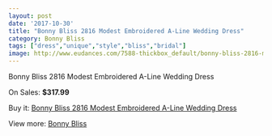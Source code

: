```yaml
---
layout: post
date: '2017-10-30'
title: "Bonny Bliss 2816 Modest Embroidered A-Line Wedding Dress"
category: Bonny Bliss
tags: ["dress","unique","style","bliss","bridal"]
image: http://www.eudances.com/7588-thickbox_default/bonny-bliss-2816-modest-embroidered-a-line-wedding-dress.jpg
---
```

Bonny Bliss 2816 Modest Embroidered A-Line Wedding Dress

On Sales: **$317.99**
<a href="https://www.eudances.com/en/bonny-bliss/2688-bonny-bliss-2816-modest-embroidered-a-line-wedding-dress.html"><amp-img layout="responsive" width="600" height="600" src="//www.eudances.com/7588-thickbox_default/bonny-bliss-2816-modest-embroidered-a-line-wedding-dress.jpg" alt="Bonny Bliss 2816 Modest Embroidered A-Line Wedding Dress 0" /></a>
<a href="https://www.eudances.com/en/bonny-bliss/2688-bonny-bliss-2816-modest-embroidered-a-line-wedding-dress.html"><amp-img layout="responsive" width="600" height="600" src="//www.eudances.com/7590-thickbox_default/bonny-bliss-2816-modest-embroidered-a-line-wedding-dress.jpg" alt="Bonny Bliss 2816 Modest Embroidered A-Line Wedding Dress 1" /></a>
<a href="https://www.eudances.com/en/bonny-bliss/2688-bonny-bliss-2816-modest-embroidered-a-line-wedding-dress.html"><amp-img layout="responsive" width="600" height="600" src="//www.eudances.com/7589-thickbox_default/bonny-bliss-2816-modest-embroidered-a-line-wedding-dress.jpg" alt="Bonny Bliss 2816 Modest Embroidered A-Line Wedding Dress 2" /></a>

Buy it: [Bonny Bliss 2816 Modest Embroidered A-Line Wedding Dress](https://www.eudances.com/en/bonny-bliss/2688-bonny-bliss-2816-modest-embroidered-a-line-wedding-dress.html "Bonny Bliss 2816 Modest Embroidered A-Line Wedding Dress")

View more: [Bonny Bliss](https://www.eudances.com/en/40-bonny-bliss "Bonny Bliss")
